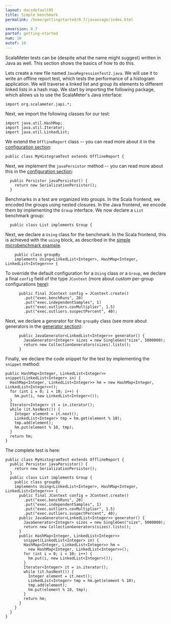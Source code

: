 ```yaml
---
layout: docsdefault05
title: Simple benchmark
permalink: /home/gettingstarted/0.7/javausage/index.html

smversion: 0.7
partof: getting-started
num: 10
outof: 10
---
```


ScalaMeter tests can be (despite what the name might suggest) written in Java as well.
This section shows the basics of how to do this.

Lets create a new file named `JavaRegressionTest2.java`.
We will use it to write an offline report test, which tests the performance of a histogram application.
We will traverse a linked list and group its elements to different linked lists in a hash map.
We start by importing the following package, which allows us to use the ScalaMeter's Java interface:

    import org.scalameter.japi.*;

Next, we import the following classes for our test:

    import java.util.HashMap;
    import java.util.Iterator;
    import java.util.LinkedList;

We extend the `OfflineReport` class -- you can read more about it in the [configuration section](/home/gettingstarted/0.7/configuration/index.html):

    public class MyHistogramTest extends OfflineReport {

Next, we implement the `javaPersistor` method -- you can read more about this in the [configuration section](/home/gettingstarted/0.7/configuration/index.html):

      public Persistor javaPersistor() {
        return new SerializationPersistor();
      }

Benchmarks in a test are organized into groups.
In the Scala frontend, we encoded the groups using nested closures.
In the Java frontend, we encode them by implementing the `Group` interface.
We now declare a `List` benchmark group:

      public class List implements Group {

Next, we declare a `Using` class for the benchmark.
In the Scala frontend, this is achieved with the `using` block, as described in the [simple microbenchmark example](/home/gettingstarted/0.7/simplemicrobenchmark/index.html).

        public class groupBy
        implements Using<LinkedList<Integer>, HashMap<Integer, LinkedList<Integer>>> {

To override the default configuration for a `Using` class or a `Group`,
we declare a final `config` field of the type `JContext` (more about custom per-group configurations [here](/home/gettingstarted/0.7/configuration/index.html)):

          public final JContext config = JContext.create()
            .put("exec.benchRuns", 20)
            .put("exec.independentSamples", 1)
            .put("exec.outliers.covMultiplier", 1.5)
            .put("exec.outliers.suspectPercent", 40);

Next, we declare a generator for the `groupBy` class (see more about generators in the [generator section](/home/gettingstarted/0.7/generators/index.html)):

          public JavaGenerator<LinkedList<Integer>> generator() {
            JavaGenerator<Integer> sizes = new SingleGen("size", 5000000);
            return new CollectionGenerators(sizes).lists();
          }

Finally, we declare the code snippet for the test by implementing the `snippet` method:

    public HashMap<Integer, LinkedList<Integer>> snippet(LinkedList<Integer> in) {
      HashMap<Integer, LinkedList<Integer>> hm = new HashMap<Integer, LinkedList<Integer>>();
      for (int i = 0; i < 10; i++) {
        hm.put(i, new LinkedList<Integer>());
      }
      Iterator<Integer> it = in.iterator();
      while (it.hasNext()) {
        Integer element = it.next();
        LinkedList<Integer> tmp = hm.get(element % 10);
        tmp.add(element);
        hm.put(element % 10, tmp);
      }
      return hm;
    }

The complete test is here:

    public class MyHistogramTest extends OfflineReport {
      public Persistor javaPersistor() {
        return new SerializationPersistor();
      }
      public class List implements Group {
        public class groupBy
        implements Using<LinkedList<Integer>, HashMap<Integer, LinkedList<Integer>>> {
          public final JContext config = JContext.create()
            .put("exec.benchRuns", 20)
            .put("exec.independentSamples", 1)
            .put("exec.outliers.covMultiplier", 1.5)
            .put("exec.outliers.suspectPercent", 40);
          public JavaGenerator<LinkedList<Integer>> generator() {
            JavaGenerator<Integer> sizes = new SingleGen("size", 5000000);
            return new CollectionGenerators(sizes).lists();
          }
          public HashMap<Integer, LinkedList<Integer>> 
            snippet(LinkedList<Integer> in) {
            HashMap<Integer, LinkedList<Integer>> hm =
              new HashMap<Integer, LinkedList<Integer>>();
            for (int i = 0; i < 10; i++) {
              hm.put(i, new LinkedList<Integer>());
            }
            Iterator<Integer> it = in.iterator();
            while (it.hasNext()) {
              Integer element = it.next();
              LinkedList<Integer> tmp = hm.get(element % 10);
              tmp.add(element);
              hm.put(element % 10, tmp);
            }
            return hm;
          }
        }
      }
    }

